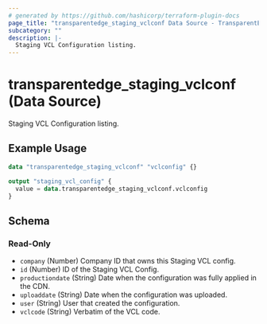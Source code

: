 ```yaml
---
# generated by https://github.com/hashicorp/terraform-plugin-docs
page_title: "transparentedge_staging_vclconf Data Source - TransparentEdge"
subcategory: ""
description: |-
  Staging VCL Configuration listing.
---
```


# transparentedge_staging_vclconf (Data Source)

Staging VCL Configuration listing.

## Example Usage

```terraform
data "transparentedge_staging_vclconf" "vclconfig" {}

output "staging_vcl_config" {
  value = data.transparentedge_staging_vclconf.vclconfig
}
```

<!-- schema generated by tfplugindocs -->
## Schema

### Read-Only

- `company` (Number) Company ID that owns this Staging VCL config.
- `id` (Number) ID of the Staging VCL Config.
- `productiondate` (String) Date when the configuration was fully applied in the CDN.
- `uploaddate` (String) Date when the configuration was uploaded.
- `user` (String) User that created the configuration.
- `vclcode` (String) Verbatim of the VCL code.
